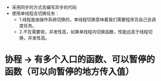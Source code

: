 - 采用同步的方式去编写异步的代码  
- 使用单线程去切换任务：   
  - 1.线程是由操作系统切换的，单线程切换意味着我们需要程序员自己去调度任务。  
  - 2.不在需要锁，并发性高，如果单线程内切换函数，性能远高于线程切换，并发性高。  

# 协程 -> 有多个入口的函数、可以暂停的函数（可以向暂停的地方传入值）

